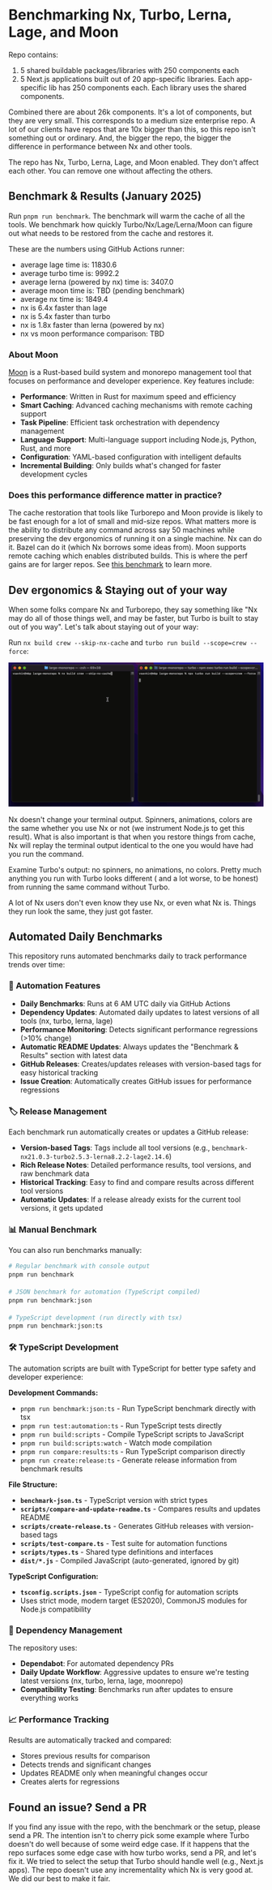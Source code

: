 # Benchmarking Nx, Turbo, Lerna, Lage, and Moon
<!--
Recording:

![nx-turbo-recording](./readme-assets/turbo-nx-perf.gif) -->

Repo contains:

1. 5 shared buildable packages/libraries with 250 components each
2. 5 Next.js applications built out of 20 app-specific libraries. Each app-specific lib has 250 components each. Each
   library uses the shared components.

Combined there are about 26k components. It's a lot of components, but they are very small. This corresponds to a medium
size enterprise repo. A lot of our clients have repos that are 10x bigger than this, so this repo isn't something out or
ordinary. And, the bigger the repo, the bigger the difference in performance between Nx and other tools.

The repo has Nx, Turbo, Lerna, Lage, and Moon enabled. They don't affect each other. You can remove one without affecting the
others.

## Benchmark & Results (January 2025)

Run `pnpm run benchmark`. The benchmark will warm the cache of all the tools. We benchmark how quickly
Turbo/Nx/Lage/Lerna/Moon can figure out what needs to be restored from the cache and restores it.

These are the numbers using GitHub Actions runner:

* average lage time is: 11830.6
* average turbo time is: 9992.2
* average lerna (powered by nx) time is: 3407.0
* average moon time is: TBD (pending benchmark)
* average nx time is: 1849.4
* nx is 6.4x faster than lage
* nx is 5.4x faster than turbo
* nx is 1.8x faster than lerna (powered by nx)
* nx vs moon performance comparison: TBD

### About Moon

[Moon](https://moonrepo.dev/) is a Rust-based build system and monorepo management tool that focuses on performance and developer experience. Key features include:

* **Performance**: Written in Rust for maximum speed and efficiency
* **Smart Caching**: Advanced caching mechanisms with remote caching support
* **Task Pipeline**: Efficient task orchestration with dependency management
* **Language Support**: Multi-language support including Node.js, Python, Rust, and more
* **Configuration**: YAML-based configuration with intelligent defaults
* **Incremental Building**: Only builds what's changed for faster development cycles

### Does this performance difference matter in practice?

The cache restoration that tools like Turborepo and Moon provide is likely to be fast enough for a lot of small and mid-size repos.
What matters more is the ability to distribute any command across say 50 machines while
preserving the dev ergonomics of running it on a single machine. Nx can do it. Bazel can do it (which Nx
borrows some
ideas from). Moon supports remote caching which enables distributed builds. This is where the perf gains are for larger repos.
See [this benchmark](https://github.com/vsavkin/interstellar) to learn more.

## Dev ergonomics & Staying out of your way

When some folks compare Nx and Turborepo, they say something like "Nx may do all of those things well, and may be
faster, but Turbo is built to stay out of you way". Let's talk about staying out of your way:

Run `nx build crew --skip-nx-cache` and `turbo run build --scope=crew --force`:

![terminal outputs](./readme-assets/turbo-nx-terminal.gif)

Nx doesn't change your terminal output. Spinners, animations, colors are the same whether you use Nx or not (we
instrument Node.js to get this result). What is also important is that when you restore things from cache, Nx will
replay the terminal output identical to the one you would have had you run the command.

Examine Turbo's output: no spinners, no animations, no colors. Pretty much anything you run with Turbo looks different (
and a lot worse, to be honest) from running the same command without Turbo.

A lot of Nx users don't even know they use Nx, or even what Nx is. Things they run look the same, they just got faster.

## Automated Daily Benchmarks

This repository runs automated benchmarks daily to track performance trends over time:

### 🤖 Automation Features

* **Daily Benchmarks**: Runs at 6 AM UTC daily via GitHub Actions
* **Dependency Updates**: Automated daily updates to latest versions of all tools (nx, turbo, lerna, lage)
* **Performance Monitoring**: Detects significant performance regressions (>10% change)
* **Automatic README Updates**: Always updates the "Benchmark & Results" section with latest data
* **GitHub Releases**: Creates/updates releases with version-based tags for easy historical tracking
* **Issue Creation**: Automatically creates GitHub issues for performance regressions

### 🏷️ Release Management

Each benchmark run automatically creates or updates a GitHub release:

* **Version-based Tags**: Tags include all tool versions (e.g., `benchmark-nx21.0.3-turbo2.5.3-lerna8.2.2-lage2.14.6`)
* **Rich Release Notes**: Detailed performance results, tool versions, and raw benchmark data
* **Historical Tracking**: Easy to find and compare results across different tool versions
* **Automatic Updates**: If a release already exists for the current tool versions, it gets updated

### 📊 Manual Benchmark

You can also run benchmarks manually:

```bash
# Regular benchmark with console output
pnpm run benchmark

# JSON benchmark for automation (TypeScript compiled)
pnpm run benchmark:json

# TypeScript development (run directly with tsx)
pnpm run benchmark:json:ts
```

### 🛠️ TypeScript Development

The automation scripts are built with TypeScript for better type safety and developer experience:

**Development Commands:**

* `pnpm run benchmark:json:ts` - Run TypeScript benchmark directly with tsx
* `pnpm run test:automation:ts` - Run TypeScript tests directly
* `pnpm run build:scripts` - Compile TypeScript scripts to JavaScript
* `pnpm run build:scripts:watch` - Watch mode compilation
* `pnpm run compare:results:ts` - Run TypeScript comparison directly
* `pnpm run create:release:ts` - Generate release information from benchmark results

**File Structure:**

* **`benchmark-json.ts`** - TypeScript version with strict types
* **`scripts/compare-and-update-readme.ts`** - Compares results and updates README
* **`scripts/create-release.ts`** - Generates GitHub releases with version-based tags
* **`scripts/test-compare.ts`** - Test suite for automation functions
* **`scripts/types.ts`** - Shared type definitions and interfaces
* **`dist/*.js`** - Compiled JavaScript (auto-generated, ignored by git)

**TypeScript Configuration:**

* **`tsconfig.scripts.json`** - TypeScript config for automation scripts
* Uses strict mode, modern target (ES2020), CommonJS modules for Node.js compatibility

### 🔧 Dependency Management

The repository uses:

* **Dependabot**: For automated dependency PRs
* **Daily Update Workflow**: Aggressive updates to ensure we're testing latest versions (nx, turbo, lerna, lage, moonrepo)
* **Compatibility Testing**: Benchmarks run after updates to ensure everything works

### 📈 Performance Tracking

Results are automatically tracked and compared:

* Stores previous results for comparison
* Detects trends and significant changes
* Updates README only when meaningful changes occur
* Creates alerts for regressions

## Found an issue? Send a PR

If you find any issue with the repo, with the benchmark or the setup, please send a PR. The intention isn't to cherry
pick some example where Turbo doesn't do well because of some weird edge case. If it happens that the repo surfaces some
edge case with how turbo works, send a PR, and let's fix it. We tried to select the setup that Turbo should handle
well (e.g., Next.js apps). The repo doesn't use any incrementality which Nx is very good at. We did our best to make it
fair.
